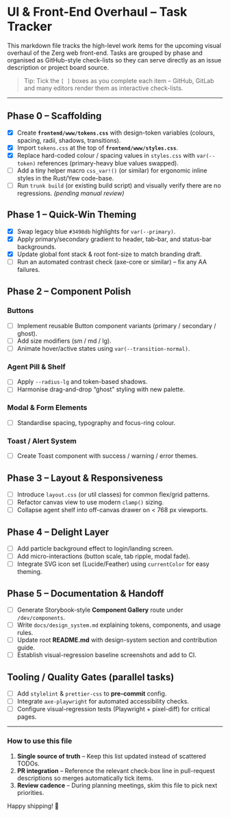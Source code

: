 # UI & Front-End Overhaul – Task Tracker

This markdown file tracks the high-level work items for the upcoming visual overhaul of the Zerg web front-end.  Tasks are grouped by phase and organised as GitHub-style check-lists so they can serve directly as an issue description or project board source.

> Tip: Tick the `[ ]` boxes as you complete each item – GitHub, GitLab and many editors render them as interactive check-lists.

---

## Phase 0 – Scaffolding

- [x] Create **`frontend/www/tokens.css`** with design-token variables (colours, spacing, radii, shadows, transitions).
- [x] Import `tokens.css` at the top of **`frontend/www/styles.css`**.
- [x] Replace hard-coded colour / spacing values in `styles.css` with `var(--token)` references (primary-heavy blue values swapped).
- [ ] Add a tiny helper macro `css_var!()` (or similar) for ergonomic inline styles in the Rust/Yew code-base.
- [ ] Run `trunk build` (or existing build script) and visually verify there are no regressions. *(pending manual review)*

## Phase 1 – Quick-Win Theming

- [x] Swap legacy blue `#3498db` highlights for `var(--primary)`.
- [x] Apply primary/secondary gradient to header, tab-bar, and status-bar backgrounds.
- [x] Update global font stack & root font-size to match branding draft.
- [ ] Run an automated contrast check (axe-core or similar) – fix any AA failures.

## Phase 2 – Component Polish

### Buttons
- [ ] Implement reusable Button component variants (primary / secondary / ghost).
- [ ] Add size modifiers (sm / md / lg).
- [ ] Animate hover/active states using `var(--transition-normal)`.

### Agent Pill & Shelf
- [ ] Apply `--radius-lg` and token-based shadows.
- [ ] Harmonise drag-and-drop “ghost” styling with new palette.

### Modal & Form Elements
- [ ] Standardise spacing, typography and focus-ring colour.

### Toast / Alert System
- [ ] Create Toast component with success / warning / error themes.

## Phase 3 – Layout & Responsiveness

- [ ] Introduce `layout.css` (or util classes) for common flex/grid patterns.
- [ ] Refactor canvas view to use modern `clamp()` sizing.
- [ ] Collapse agent shelf into off-canvas drawer on < 768 px viewports.

## Phase 4 – Delight Layer

- [ ] Add particle background effect to login/landing screen.
- [ ] Add micro-interactions (button scale, tab ripple, modal fade).
- [ ] Integrate SVG icon set (Lucide/Feather) using `currentColor` for easy theming.

## Phase 5 – Documentation & Handoff

- [ ] Generate Storybook-style **Component Gallery** route under `/dev/components`.
- [ ] Write `docs/design_system.md` explaining tokens, components, and usage rules.
- [ ] Update root **README.md** with design-system section and contribution guide.
- [ ] Establish visual-regression baseline screenshots and add to CI.

## Tooling / Quality Gates (parallel tasks)

- [ ] Add `stylelint` & `prettier-css` to **pre-commit** config.
- [ ] Integrate `axe-playwright` for automated accessibility checks.
- [ ] Configure visual-regression tests (Playwright + pixel-diff) for critical pages.

---

### How to use this file

1. **Single source of truth** – Keep this list updated instead of scattered TODOs.
2. **PR integration** – Reference the relevant check-box line in pull-request descriptions so merges automatically tick items.
3. **Review cadence** – During planning meetings, skim this file to pick next priorities.

Happy shipping! 🚀
